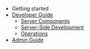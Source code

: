 <!-- docs/_sidebar.md -->
* Getting started
* [Developer Guide](/developer.md)
    * [Server Components](/server/components.md)
    * [Server-Side Development](/server/development.md)
    * [Operations](/ops/)
* [Admin Guide](/admin.md)